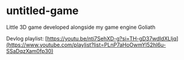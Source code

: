 # untitled-game

Little 3D game developed alongside my game engine Goliath

Devlog playlist: [https://youtu.be/nti7SehXD-g?si=TH-gD37wdIdXLljq](https://www.youtube.com/playlist?list=PLnP7aHoOwmYl52hl6u-SSaDqzXam0fp30)
